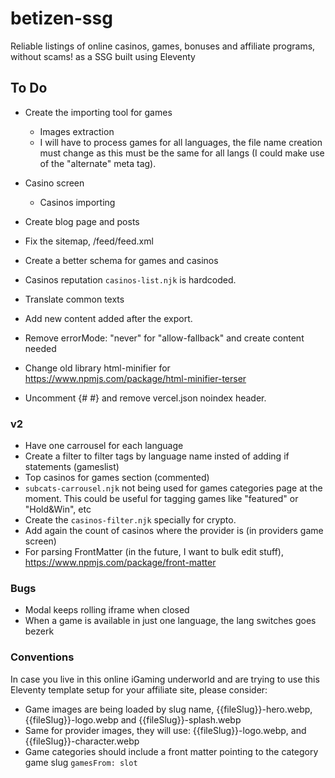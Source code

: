 # betizen-ssg

Reliable listings of online casinos, games, bonuses and affiliate programs, without scams! as a SSG built using Eleventy

## To Do

-   Create the importing tool for games
    -   Images extraction
    -   I will have to process games for all languages, the file name creation must change as this must be the same for all langs (I could make use of the "alternate" meta tag).
-   Casino screen
    -   Casinos importing
-   Create blog page and posts

-   Fix the sitemap, /feed/feed.xml
-   Create a better schema for games and casinos
-   Casinos reputation `casinos-list.njk` is hardcoded.
-   Translate common texts
-   Add new content added after the export.
-   Remove errorMode: "never" for "allow-fallback" and create content needed
-   Change old library html-minifier for https://www.npmjs.com/package/html-minifier-terser
-   Uncomment {# <meta name="robots" content="index,follow" /> #} and remove vercel.json noindex header.

### v2

-   Have one carrousel for each language
-   Create a filter to filter tags by language name insted of adding if statements (gameslist)
-   Top casinos for games section (commented)
-   `subcats-carrousel.njk` not being used for games categories page at the moment. This could be useful for tagging games like "featured" or "Hold&Win", etc
-   Create the `casinos-filter.njk` specially for crypto.
-   Add again the count of casinos where the provider is (in providers game screen)
-   For parsing FrontMatter (in the future, I want to bulk edit stuff), https://www.npmjs.com/package/front-matter

### Bugs

-   Modal keeps rolling iframe when closed
-   When a game is available in just one language, the lang switches goes bezerk

### Conventions

In case you live in this online iGaming underworld and are trying to use this Eleventy template setup for your affiliate site, please consider:

-   Game images are being loaded by slug name, {{fileSlug}}-hero.webp, {{fileSlug}}-logo.webp and {{fileSlug}}-splash.webp
-   Same for provider images, they will use: {{fileSlug}}-logo.webp, and {{fileSlug}}-character.webp
-   Game categories should include a front matter pointing to the category game slug `gamesFrom: slot`
